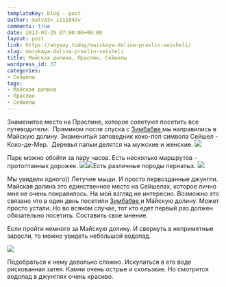 ```yaml
---
templateKey: blog - post
author: matv33v_c21184dv
comments: true
date: 2013-03-25 07:00:00+00:00
layout: post
link: https://anyway.today/maiskaya-dolina-praslin-seisheli/
slug: maiskaya-dolina-praslin-seisheli
title: Майская долина, Праслин, Сейшелы
wordpress_id: 37
categories:
- Сейшелы
tags:
- Майская долина
- Праслин
- Сейшелы
---
```


Знаменитое место на Праслине, которое советуют посетить все путеводители.  Прямиком после спуска с [Зимбабве ](https://anyway.today/zimbabwe-praslin-seisheli/)мы направились в Майскую долину.
Знаменитый заповедник коко-поп символа Сейшел - Коко-де-Мер.  Деревья пальм делятся на мужские и женские.
![](http://anyway.today/wp-content/uploads/2013/03/IMG_2114-300x200.jpg)
<!-- more -->
Парк можно обойти за пару часов. Есть несколько маршрутов - протоптанных дорожек.
![](http://anyway.today/wp-content/uploads/2013/03/MG_2044-300x200.jpg)![](http://anyway.today/wp-content/uploads/2013/03/MG_2036-300x200.jpg)Есть различные породы пернатых.
![](http://anyway.today/wp-content/uploads/2013/03/MG_2014-300x200.jpg)

Мы увидели одного)) Летучие мыши. И просто первозданные джунгли. Майская долина это единственное место на Сейшелах, которое лично мне не очень понравилось. На мой взгляд не интересно. Возможно это связано что в один день посетили [Зимбабве ](https://anyway.today/zimbabwe-praslin-seisheli/)и Майскую долину. Может просто устали. Но во всяком случае, тот кто едет первый раз должен обязательно посетить. Составить свое мнение.

Если пройти немного за Майскую долину. И свернуть в неприметные заросли, то можно увидеть небольшой водопад.


[![](http://anyway.today/wp-content/uploads/2013/03/IMG_2132-200x300.jpg)](http://anyway.today/wp-content/uploads/2013/03/IMG_2132.jpg)


Подобраться к нему довольно сложно. Искупаться в его воде рискованная затея. Камни очень острые и скользкие. Но смотрится водопад в джунглях очень красиво.


